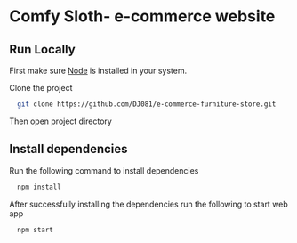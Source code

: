 # Comfy Sloth- e-commerce website
## Run Locally

First make sure [Node](https://nodejs.org/en/) is installed in your system.

Clone the project

```bash
  git clone https://github.com/DJ081/e-commerce-furniture-store.git
```

Then open project directory

## Install dependencies

Run the following command to install dependencies

```bash
  npm install
```

After successfully installing the dependencies run the following to start web app

```bash
  npm start
```
